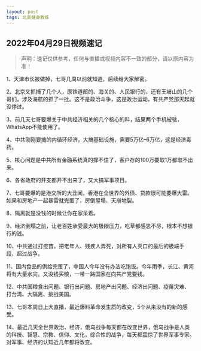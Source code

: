 ```yaml
---
layout: post
tags: 北美健身教练
---
```



## 2022年04月29日视频速记

> 声明：速记仅供参考，任何与直播或视频内容不一致的部分，请以原内容为准！

1、天津市长被做掉，七哥几周以前就知道，后续给大家解密。

2、北京又抓捕了几个人，原铁道部的、海关的、人民银行的，还有王岐山的几个哥们，涉及海航的抓了一批。这不是政治斗争，这是政治运动，有共产党那天起就没停过。

3、前几天七哥要爆关于中共经济相关的几个核心的料，结果两个手机被骇，WhatsApp不能使用了。

4、中共刚刚要搞的内循环经济，大搞基础设施，需要5万亿–6万亿，这是经济毒药。

5、核心问题是中共所有金融系统真的撑不住了，客户存的100万要取1万都取不出来。

6、各省政府的开支都开不出来了，又大搞军事项目。

7、七哥要爆的是港交所的大丑闻，香港在全世界的外债、贷款很可能要爆大雷。如果和房地产一起暴雷就完蛋了，房倒屋塌、天崩地裂。

8、隔离就是没钱的时候让你在家呆着。

9、经济倒塌之前，让老百姓承受最大的极限压力，吃草都感恩不尽，根本不想银行的钱。

10、中共通过打疫苗，把老年人、残疾人弄死，对所有人灭口的最后的极端手段，超过战争。

11、国内食品的供给完蛋了，中国人今年没有办法吃饱饭。今年雨季，长江、黄河将有大量水灾。又没钱买粮，一带一路国家在向共产党要钱。

12、中共国粮食出问题、银行出问题、房地产出问题、经济出问题、疫苗灾难、打台湾、大隔离、挑战美国。

13、七哥本周日上大直播，最近爆料革命发生质的改变，5个从来没有的新的感受。

14、最近几天全世界政治、经济，俄乌战争每天都在改变世界，俄乌战争是人类的科技、智慧、宗教、信仰、文化，综合性的战争，每天都震惊了世界军事专家。对军事、经济的认知近几年都将改变。